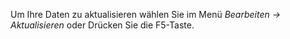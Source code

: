Um Ihre Daten zu aktualisieren wählen Sie im Menü *Bearbeiten → Aktualisieren* oder Drücken Sie die F5-Taste.
